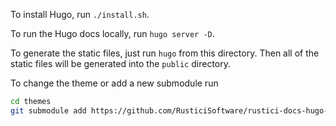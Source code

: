 To install Hugo, run `./install.sh`.

To run the Hugo docs locally, run `hugo server -D`.

To generate the static files, just run `hugo` from this directory. Then all of the static files will be generated into 
the `public` directory.

To change the theme or add a new submodule run 
```bash 
cd themes
git submodule add https://github.com/RusticiSoftware/rustici-docs-hugo-theme.git
```